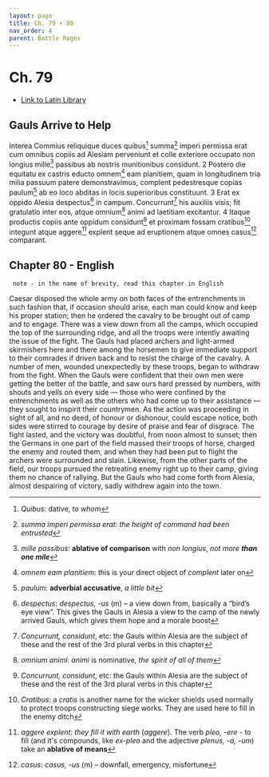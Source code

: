 ```yaml
---
layout: page
title: Ch. 79 + 80
nav_order: 4
parent: Battle Rages
---
```


# Ch. 79

- [Link to Latin Library](https://www.thelatinlibrary.com/caesar/gallic/gall7.shtml#79)

## Gauls Arrive to Help 

Interea Commius reliquique duces quibus[^1] summa[^2] imperi permissa erat cum omnibus copiis ad Alesiam perveniunt et colle exteriore occupato non longius mille[^3] passibus ab nostris munitionibus considunt. 2 Postero die equitatu ex castris educto omnem[^4] eam planitiem, quam in longitudinem tria milia passuum patere demonstravimus, complent pedestresque copias paulum[^5] ab eo loco abditas in locis superioribus constituunt. 3 Erat ex oppido Alesia despectus[^6] in campum. Concurrunt[^7] his auxiliis visis; fit gratulatio inter eos, atque omnium[^8] animi ad laetitiam excitantur. 4 Itaque productis copiis ante oppidum considunt[^7] et proximam fossam cratibus[^9] integunt atque aggere[^10] explent seque ad eruptionem atque omnes casus[^11] comparant.


## Chapter 80 - English

     note - in the name of brevity, read this chapter in English

Caesar disposed the whole army on both faces of the entrenchments in such fashion that, if occasion should arise, each man could know and keep his proper station; then he ordered the cavalry to be brought out of camp and to engage. There was a view down from all the camps, which occupied the top of the surrounding ridge, and all the troops were intently awaiting the issue of the fight. The Gauls had placed archers and light-armed skirmishers here and there among the horsemen to give immediate support to their comrades if driven back and to resist the charge of the cavalry. A number of men, wounded unexpectedly by these troops, began to withdraw from the fight. When the Gauls were confident that their own men were getting the better of the battle, and saw ours hard pressed by numbers, with shouts and yells on every side — those who were confined by the entrenchments as well as the others who had come up to their assistance — they sought to inspirit their countrymen. As the action was proceeding in sight of all, and no deed, of honour or dishonour, could escape notice, both sides were stirred to courage by desire of praise and fear of disgrace. The fight lasted, and the victory was doubtful, from noon almost to sunset; then the Germans in one part of the field massed their troops of horse, charged the enemy and routed them, and when they had been put to flight the archers were surrounded and slain. Likewise, from the other parts of the field, our troops pursued the retreating enemy right up to their camp, giving them no chance of rallying. But the Gauls who had come forth from Alesia, almost despairing of victory, sadly withdrew again into the town.


[^1]: *Quibus*: dative, *to whom*

[^2]: *summa imperi permissa erat*: *the height of command had been entrusted*

[^3]: *mille passibus*: **ablative of comparison** with *non longius*, *not more **than one mile***

[^4]: *omnem eam planitiem*: this is your direct object of *complent* later on

[^5]: *paulum*: **adverbial accusative**, *a little bit*

[^6]: *despectus*: *despectus, \-us* (m) – a view down from, basically a “bird’s eye view”. This gives the Gauls in Alesia a view to the camp of the newly arrived Gauls, which gives them hope and a morale boost

[^7]: *Concurrunt, considunt*, etc: the Gauls within Alesia are the subject of these and the rest of the 3rd plural verbs in this chapter

[^8]: *omnium animi*: *animi* is nominative, *the spirit of all of them*


[^9]: *Cratibus*: a *cratis* is another name for the wicker shields used normally to protect troops constructing siege works. They are used here to fill in the enemy ditch

[^10]: *aggere explent*: *they fill it with earth* (*aggere*). The verb *pleo, -ere* - to fill (and it's compounds, like *ex-pleo* and the adjective *plenus, -a, -um*) take an **ablative of means**

[^11]: *casus*: *casus, \-us* (m) – downfall, emergency, misfortune
